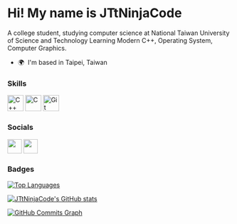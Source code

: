 [](https://user-images.githubusercontent.com/18350557/176309783-0785949b-9127-417c-8b55-ab5a4333674e.gif)Hi! My name is JTtNinjaCode[](https://user-images.githubusercontent.com/18350557/176309783-0785949b-9127-417c-8b55-ab5a4333674e.gif)
====================================================================================================================================

A college student, studying computer science at National Taiwan University of Science and Technology Learning Modern C++, Operating System, Computer Graphics.

* 🌍  I'm based in Taipei, Taiwan

### Skills

<p align="left">
<a href="https://docs.microsoft.com/en-us/cpp/?view=msvc-170" target="_blank" rel="noreferrer"><img src="https://raw.githubusercontent.com/danielcranney/readme-generator/main/public/icons/skills/cplusplus-colored.svg" width="36" height="36" alt="C++" /></a>
<a href="https://docs.microsoft.com/en-us/cpp/?view=msvc-170" target="_blank" rel="noreferrer"><img src="https://raw.githubusercontent.com/danielcranney/readme-generator/main/public/icons/skills/c-colored.svg" width="36" height="36" alt="C" /></a>
<a href="https://git-scm.com/" target="_blank" rel="noreferrer"><img src="https://raw.githubusercontent.com/danielcranney/readme-generator/main/public/icons/skills/git-colored.svg" width="36" height="36" alt="Git" /></a>
</p>


### Socials

<p align="left"> <a href="https://www.facebook.com/profile.php?id=100026307275569" target="_blank" rel="noreferrer"><img src="https://raw.githubusercontent.com/danielcranney/readme-generator/main/public/icons/socials/facebook.svg" width="32" height="32" /></a> <a href="https://www.github.com/JTtNinjaCode" target="_blank" rel="noreferrer"><img src="https://raw.githubusercontent.com/danielcranney/readme-generator/main/public/icons/socials/github.svg" width="32" height="32" /></a></p>

### Badges

<a href="https://github.com/JTtNinjaCode" align="left"><img src="https://github-readme-stats.vercel.app/api/top-langs/?username=JTtNinjaCode&langs_count=10&title_color=dddddd&text_color=dddddd&icon_color=dddddd&bg_color=0D1117&hide_border=true&locale=en&custom_title=Top%20%Languages" alt="Top Languages" /></a>

<a href="http://www.github.com/JTtNinjaCode"><img src="https://github-readme-stats.vercel.app/api?username=JTtNinjaCode&show_icons=true&hide=&title_color=dddddd&text_color=dddddd&icon_color=dddddd&bg_color=0D1117&hide_border=true&show_icons=true" alt="JTtNinjaCode's GitHub stats" /></a>

<a href="http://www.github.com/JTtNinjaCode"><img src="https://github-readme-activity-graph.cyclic.app/graph?username=JTtNinjaCode&bg_color=0D1117&color=dddddd&line=dddddd&point=dddddd&area_color=0D1117&area=true&hide_border=true&custom_title=GitHub%20Commits%20Graph" alt="GitHub Commits Graph" /></a>
